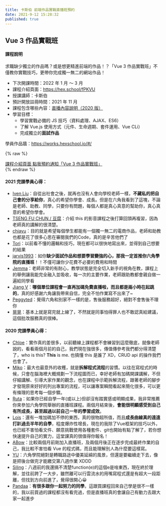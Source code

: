 ```yaml
---
title: 卡斯伯 前端作品實戰直播班預約
date: 2021-9-12 15:28:32
published: true
---
```

## Vue 3 作品實戰班

#### 課程說明

求職缺少獨立的作品嗎？或是想更精進前端的作品！？「Vue 3 作品實戰班」不僅教你實戰技巧，更帶你完成獨一無二的網站作品！

- 下次開課時間：2022 年 1 月 ～ 3 月 
- 課程介紹頁面：https://hex.school/fPKVU
- 授課講師：卡斯伯
- 預計開放註冊時間：2021 年 11 月
- 課程包含哪些內容：<a href="/development/2020/09/22/javascript-training-1st/">直播內容說明（2020 版）</a>
- 學習目標：
  - 學習實戰必備的 JS 技巧（資料處理、AJAX、ES6）
  - 了解 Vue.js 使用方式（元件、生命週期、套件運用、Vue CLi）
  - 完成獨立的**面試作品**

學員作品牆：https://works.hexschool.io/#/

{% raw %}
<div class="btn-group">
  <a class="btn btn-outline-danger" href="https://hex.school/fPKVU" target="_blank">
    課程介紹頁面
  </a>
  <a class="btn btn-danger" href="https://r.botbonnie.com/7OJxr" target="_blank">
    點我預約通知「Vue 3 作品實戰班」
  </a>
</div>
{% endraw %}

#### 2021 完課學員心得：
- [Iven Liu](https://hackmd.io/1w6IAhxNSDWFi2GC58Jgrg?view)：自從出社會之後，就再也沒有人會向學校老師一樣，**不藏私的把自己會的分享給你**，真心的希望你學會、成長。但是在六角我看到了這塊，不論是老師、助教、同學，只要你有問題，每個人都是真心真意的幫助你，真心真意的希望你學會。
- [TSENG FU CHUN / 豆腐](https://tsengbatty.medium.com/2021-07-09-vue-%E7%9B%B4%E6%92%AD%E7%8F%AD%E5%BF%83%E5%BE%97%E6%96%87-c5232b4dce2e)：介紹 this 的影音課程之後打算回頭再複習，因為老師真的講解的很清楚。
- [chiayu](https://c85771029.medium.com/vue%E7%9B%B4%E6%92%AD%E7%8F%AD%E5%BF%83%E5%BE%97-ea8191e73e1a)：目的就是希望每個學生都能有一個獨一無二的電商作品，老師和助教也都是花了很多心思在審閱我們的Code，真的是辛苦他們了
- [Tori](https://hackmd.io/TOF4MRqCT8OrNfKvfQ6ymQ?view)：以前看不懂的邏輯和技巧，現在都可以很快地寫出來，並得到自己想要的結果
- [jarvis1993](https://t5138169.medium.com/vue%E7%9B%B4%E6%92%AD%E7%8F%AD-9ee9c178c7f4)：如你**缺少面試作品和想要學習變強的心，那我一定首推你六角學院的直播班**！！不僅可讓你少花費不必要的費用和時間
- [Jemma](https://missnine.medium.com/%E5%85%AD%E8%A7%92%E5%AD%B8%E9%99%A2-vue3-%E7%9B%B4%E6%92%AD%E7%8F%AD%E5%BF%83%E5%BE%97%E5%88%86%E4%BA%AB-78344f7fdf00)：老師非常的有耐心，教學狀態是完全切入新手的視角在教，課程上的舉例讓我能完全融入並吸收，每一次的主要作業，老師跟助教都會親自做一遍給同學看
- [Jiang V](https://jiangsdesign.medium.com/vue-%E4%BD%9C%E5%93%81%E5%AF%A6%E6%88%B0%E7%9B%B4%E6%92%AD%E7%8F%AD-%E5%BF%83%E5%BE%97%E5%88%86%E4%BA%AB-50077176b8b)：**哪個單位課程會一直再加碼免費直播啦，而且都是兩小時在起跳的**，真的好感謝六角讓我帶來自信，完全不怕作業寫不出來了~
- [Peggyted](https://peggyted0129.medium.com/vue-%E7%9B%B4%E6%92%AD%E7%8F%AD%E5%BF%83%E5%BE%97%E7%89%86-b969326ab56c)：覺得六角和別家不一樣的是，售後服務超好，絕對不會售後不理你
- [晃晃](https://haroldzhen531.medium.com/vue-%E7%9B%B4%E6%92%AD%E7%8F%AD%E8%AA%B2%E5%BE%8C%E5%BF%83%E5%BE%97-5512566382fc)：基本上就是寫完就上線了，不然就是同事怕得罪人也不敢認真給建議，這個批改服務真的很棒。


#### 2020 完課學員心得：
- [Chloe](https://medium.com/@chloelo925/%E5%85%AD%E8%A7%92-js-%E5%AF%A6%E6%88%B0%E7%9B%B4%E6%92%AD%E7%8F%AD%E5%BF%83%E5%BE%97-42282ad94a2)：實作真的差很多，以前聽線上課程都不會練習到這麼徹底，就像老師說的，看看兩個月前的自己，我們現在強很多，傳值傳參考我們都分得清楚了，who is this? **This** is me. 也搞懂 this 是誰了 XD，CRUD api 的操作我們也會了。
- [Miko](https://medium.com/@miko82290/%E5%85%AD%E8%A7%92%E5%AD%B8%E9%99%A2-js-%E4%BD%9C%E5%93%81%E5%AF%A6%E6%88%B0%E7%8F%AD%E5%BF%83%E5%BE%97-930debf84993)：最大也最意外的收穫，就是**拆解程式流程**的習慣。以往在寫程式的時候，只會在腦海裡大概規劃一下流程圖而已，幸好老師有加碼開課講解，不但仔細講解、引導大家作業的觀念，也在課程中示範拆解流程，跟著老師的腳步才發現原來好好的列出專案的流程，可以讓專案瞬間看起來簡化很多，可以更有條理的思考每一個步驟。
- [Ruta](https://medium.com/@RUE503/2020-%E5%85%AD%E8%A7%92%E5%AD%B8%E9%99%A2-js-%E4%BD%9C%E5%93%81%E7%9B%B4%E6%92%AD%E7%8F%AD-%E7%B5%90%E6%A5%AD%E5%BF%83%E5%BE%97-69a2099a2cf4)：如果你已經自學一年(或以上)但卻沒有踏實感或明顯成果，我非常推薦你來參加六角學院舉辦的直播班課程。兩個月結束後，**會能很明顯感受到自己有所成長，甚至超過以前自己一年的學習成效**。
- [Lois](https://hackmd.io/ycag0mdHS0Ku7kuPQS-5mg?view)：還有一堆加碼加不停的東西，真的很物超所值，而且**成長曲線真的遠遠打趴過去半年的自學**，程度爆炸性增長，現在的我除了Vue框架的技巧以外，也已經不害怕看文件、願意挑戰使用各種套件、git也開始有點了解了，若你想快速提升自己的實力，這堂課真的很值得你報名！
- [ABow](https://hackmd.io/7kZXT6mRTiirIm6DV_BfQQ)：比較兩個月前剛加入直播班，及兩個月後正在逐步完成最終作業的自己，我比較不害怕看 Vue 的程式碼，而且能理解別人為什麼要這樣寫。
- [YU](https://medium.com/@yuu_/%E4%BD%A0%E8%81%BD%E9%81%8E%E5%89%8D%E7%AB%AF%E5%AD%B5%E5%8C%96%E5%99%A8%E5%97%8E-%E5%A6%82%E6%9E%9C%E6%B2%92%E6%9C%89-%E9%82%A3%E5%8F%AF%E8%83%BD%E6%98%AF%E4%BD%A0%E9%82%84%E6%B2%92%E9%82%82%E9%80%85%E5%85%AD%E8%A7%92%E5%AD%B8%E9%99%A2-2966589d82bd)：六角學院絕對是轉職路途中優美延綿的風景，但還是要繼續走下去，像是把後台做完才能繳交第八週作業 XDDD
- [Siling](https://medium.com/@think.sea/%E5%85%AD%E8%A7%92%E5%AD%B8%E9%99%A2-2020-javascript-%E4%BD%9C%E5%93%81%E5%AF%A6%E6%88%B0%E7%9B%B4%E6%92%AD%E7%8F%AD%E5%BF%83%E5%BE%97-1719d74f9108)：八週前的我還搞不清楚function(e)的這個e是啥東西，現在終於理解，並往前跨了一大步，雖然離可以行雲流水的用嘴寫程式還是有超大一段距離，但找到方向前進了，覺得很開心😀
- [Pandaa](https://www.notion.so/JS-36ffc74ae2f54d419d5c4a754c234a7a)：**有很多跟你一起努力的同學**，這跟買課程回來自己學是很不一樣的，我以前買過的課程都沒有看完過，但是直播班真的會讓自己有動力去跟大家一起進步

